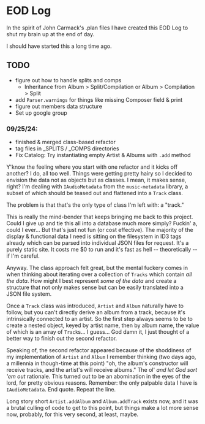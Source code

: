 # EOD Log

In the spirit of John Carmack's .plan files I have created this EOD Log to shut my brain up at the end of day.

I should have started this a long time ago.

## TODO

- figure out how to handle splits and comps
  - Inheritance from Album > Split/Compilation or Album > Compilation > Split
- add `Parser.warnings` for things like missing Composer field & print
- figure out members data structure
- Set up google group

### 09/25/24:

- finished & merged class-based refactor
- tag files in \_SPLITS / \_COMPS directories
- Fix Catalog: Try instantiating empty Artist & Albums with `.add` method

Y'know the feeling where you start with one refactor and it kicks off another? I do, all too well. Things were getting pretty hairy so I decided to envision the data not as objects but as classes. I mean, it makes sense, right? I'm dealing with `IAudioMetadata` from the `music-metadata` library, a subset of which should be teased out and flattened into a `Track` class.

The problem is that that's the only type of class I'm left with: a "track."

This is really the mind-bender that keeps bringing me back to this project. Could I give up and tie this all into a database much more simply? Fuckin' a, could I ever... But that's just not fun (or cost effective). The majority of the display & functional data I need is sitting on the filesystem in ID3 tags already which can be parsed into individual JSON files for request. It's a purely static site. It costs me $0 to run and it's fast as hell -- theoretically -- if I'm careful.

Anyway. The class approach felt great, but the mental fuckery comes in when thinking about iterating over a collection of `Tracks` which contain _all the data_. How might I best represent _some of the data_ and create a structure that not only makes sense but can be easily translated into a JSON file system.

Once a `Track` class was introduced, `Artist` and `Album` naturally have to follow, but you can't directly derive an album from a track, because it's intrinsically connected to an artist. So the first step always seems to be to create a nested object, keyed by artist name, then by album name, the value of which is an array of `Track`s... I guess... God damn it, I just thought of a better way to finish out the second refactor.

Speaking of, the second refactor appeared because of the shoddiness of my implementation of `Artist` and `Album` I remember thinking (two days ago, a millennia in though-time at this point) "oh, the album's constructor will receive tracks, and the artist's will receive albums." The ol' _and let God sort 'em out_ rationale. This turned out to be an abomination in the eyes of the lord, for pretty obvious reasons. Remember: the only palpable data I have is `IAudioMetadata`. End quote. Repeat the line.

Long story short `Artist.addAlbum` and `Album.addTrack` exists now, and it was a brutal culling of code to get to this point, but things make a lot more sense now, probably, for this very second, at least, maybe.
